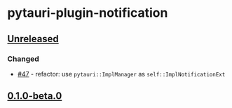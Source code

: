 # pytauri-plugin-notification

## [Unreleased]

### Changed

- [#47](https://github.com/WSH032/pytauri/pull/47) - refactor: use `pytauri::ImplManager` as `self::ImplNotificationExt`

## [0.1.0-beta.0]

[unreleased]: https://github.com/WSH032/pytauri/tree/HEAD
[0.1.0-beta.0]: https://github.com/WSH032/pytauri/releases/tag/py/pytauri-plugin-notification/v0.1.0-beta.0
